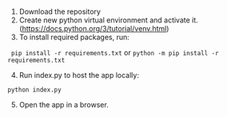 1. Download the repository
2. Create new python virtual environment and activate it. (https://docs.python.org/3/tutorial/venv.html)
3. To install required packages, run:

` pip install -r requirements.txt` or `python -m pip install -r requirements.txt`

4. Run index.py to host the app locally:

`python index.py`

5. Open the app in a browser.
